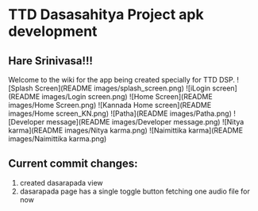 # TTD Dasasahitya Project apk development
## Hare Srinivasa!!!
Welcome to the wiki for the app being created specially for TTD DSP.
![Splash Screen](README images/splash_screen.png)
![iLogin screen](README images/Login screen.png)
![Home Screen](README images/Home Screen.png)
![Kannada Home screen](README images/Home screen_KN.png)
![Patha](README images/Patha.png)
![Developer message](README images/Developer message.png)
![Nitya karma](README images/Nitya karma.png)
![Naimittika karma](README images/Naimittika karma.png)

## Current commit changes:
1. created dasarapada view
2. dasarapada page has a single toggle button fetching one audio file for now